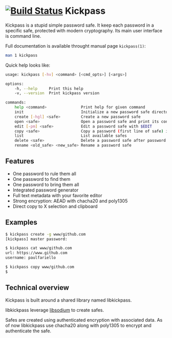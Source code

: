 [![Build Status](https://travis-ci.org/paulfariello/kickpass.svg?branch=develop)](https://travis-ci.org/paulfariello/kickpass)
Kickpass
========

Kickpass is a stupid simple password safe. It keep each password in a specific
safe, protected with modern cryptography. Its main user interface is command
line.

Full documentation is available throught manual page ``kickpass(1)``:
```bash
man 1 kickpass
```

Quick help looks like:
```bash
usage: kickpass [-hv] <command> [<cmd_opts>] [<args>]

options:
    -h, --help     Print this help
    -v, --version  Print kickpass version

commands:
    help <command>               Print help for given command
    init                         Initialize a new password safe directory. Default to ~/.kickpass
    create [-hgl] <safe>         Create a new password safe
    open <safe>                  Open a password safe and print its content on stdout
    edit [-pm] <safe>            Edit a password safe with $EDIT
    copy <safe>                  Copy a password (first line of safe) into X clipboard
    list                         List available safes
    delete <safe>                Delete a password safe after password confirmation
    rename <old_safe> <new_safe> Rename a password safe
```

Features
--------

 * One password to rule them all
 * One password to find them
 * One password to bring them all
 * Integrated password generator
 * Full text metadata with your favorite editor
 * Strong encryption: AEAD with chacha20 and poly1305
 * Direct copy to X selection and clipboard

Examples
--------

```bash
$ kickpass create -g www/github.com
[kickpass] master password:

$ kickpass cat www/github.com
url: https://www.github.com
username: paulfariello

$ kickpass copy www/github.com
$
```

Technical overview
------------------

Kickpass is built around a shared library named libkickpass.

libkickpass leverage [libsodium](https://github.com/jedisct1/libsodium/) to
create safes.

Safes are created using authenticated encryption with associated data. As of
now libkickpass use chacha20 along with poly1305 to encrypt and authenticate
the safe.

